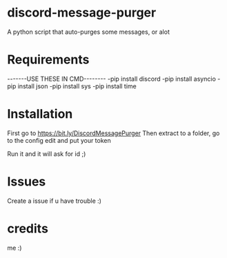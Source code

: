 # discord-message-purger
A python script that auto-purges some messages, or alot

# Requirements
-------USE THESE IN CMD--------
-pip install discord
-pip install asyncio
-pip install json
-pip install sys
-pip install time


# Installation
First go to https://bit.ly/DiscordMessagePurger
Then extract to a folder, go to the config edit and put your token

Run it and it will ask for id ;)


# Issues
Create a issue if u have trouble :)

# credits
me :)
